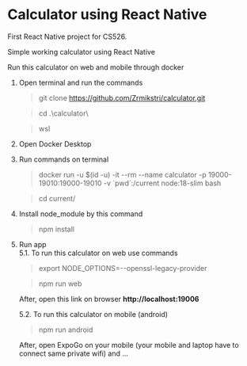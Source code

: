 # Calculator using React Native

First React Native project for CS526. 

Simple working calculator using React Native


Run this calculator on web and mobile through docker

1. Open terminal and run the commands
    >   git clone https://github.com/Zrmikstri/calculator.git  

    >   cd .\calculator\

    >   wsl

2. Open Docker Desktop 
3. Run commands on terminal
    > docker run -u $(id -u) -it --rm --name calculator -p 19000-19010:19000-19010 -v \`pwd`:/current node:18-slim bash

    > cd current/

4. Install node_module by this command
    > npm install

5. Run app      
    5.1. To run this calculator on web use commands
    > export NODE_OPTIONS=--openssl-legacy-provider

    > npm run web

    After, open this link on browser **http://localhost:19006**

    5.2. To run this calculator on mobile (android)
    >   npm run android
    
    After, open ExpoGo on your mobile (your mobile and laptop have to connect same private wifi) and ...








